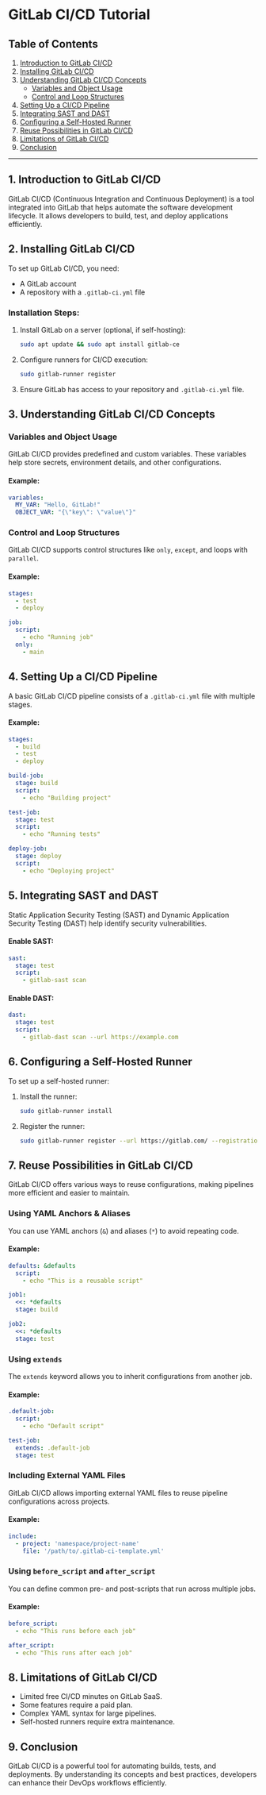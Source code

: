 # GitLab CI/CD Tutorial

## Table of Contents
1. [Introduction to GitLab CI/CD](#1-introduction-to-gitlab-cicd)
2. [Installing GitLab CI/CD](#2-installing-gitlab-cicd)
3. [Understanding GitLab CI/CD Concepts](#3-understanding-gitlab-cicd-concepts)
    - [Variables and Object Usage](#variables-and-object-usage)
    - [Control and Loop Structures](#control-and-loop-structures)
4. [Setting Up a CI/CD Pipeline](#4-setting-up-a-cicd-pipeline)
5. [Integrating SAST and DAST](#5-integrating-sast-and-dast)
6. [Configuring a Self-Hosted Runner](#6-configuring-a-self-hosted-runner)
7. [Reuse Possibilities in GitLab CI/CD](#7-reuse-possibilities-in-gitlab-cicd)
8. [Limitations of GitLab CI/CD](#8-limitations-of-gitlab-cicd)
9. [Conclusion](#9-conclusion)

---

## 1. Introduction to GitLab CI/CD
GitLab CI/CD (Continuous Integration and Continuous Deployment) is a tool integrated into GitLab that helps automate the software development lifecycle. It allows developers to build, test, and deploy applications efficiently.

## 2. Installing GitLab CI/CD
To set up GitLab CI/CD, you need:
- A GitLab account
- A repository with a `.gitlab-ci.yml` file

### Installation Steps:
1. Install GitLab on a server (optional, if self-hosting):
   ```sh
   sudo apt update && sudo apt install gitlab-ce
   ```
2. Configure runners for CI/CD execution:
   ```sh
   sudo gitlab-runner register
   ```
3. Ensure GitLab has access to your repository and `.gitlab-ci.yml` file.

## 3. Understanding GitLab CI/CD Concepts

### Variables and Object Usage
GitLab CI/CD provides predefined and custom variables. These variables help store secrets, environment details, and other configurations.

#### Example:
```yaml
variables:
  MY_VAR: "Hello, GitLab!"
  OBJECT_VAR: "{\"key\": \"value\"}"
```

### Control and Loop Structures
GitLab CI/CD supports control structures like `only`, `except`, and loops with `parallel`.

#### Example:
```yaml
stages:
  - test
  - deploy

job:
  script:
    - echo "Running job"
  only:
    - main
```

## 4. Setting Up a CI/CD Pipeline
A basic GitLab CI/CD pipeline consists of a `.gitlab-ci.yml` file with multiple stages.

#### Example:
```yaml
stages:
  - build
  - test
  - deploy

build-job:
  stage: build
  script:
    - echo "Building project"

test-job:
  stage: test
  script:
    - echo "Running tests"

deploy-job:
  stage: deploy
  script:
    - echo "Deploying project"
```

## 5. Integrating SAST and DAST
Static Application Security Testing (SAST) and Dynamic Application Security Testing (DAST) help identify security vulnerabilities.

#### Enable SAST:
```yaml
sast:
  stage: test
  script:
    - gitlab-sast scan
```

#### Enable DAST:
```yaml
dast:
  stage: test
  script:
    - gitlab-dast scan --url https://example.com
```

## 6. Configuring a Self-Hosted Runner
To set up a self-hosted runner:
1. Install the runner:
   ```sh
   sudo gitlab-runner install
   ```
2. Register the runner:
   ```sh
   sudo gitlab-runner register --url https://gitlab.com/ --registration-token <TOKEN>
   ```

## 7. Reuse Possibilities in GitLab CI/CD
GitLab CI/CD offers various ways to reuse configurations, making pipelines more efficient and easier to maintain.

### Using YAML Anchors & Aliases
You can use YAML anchors (`&`) and aliases (`*`) to avoid repeating code.

#### Example:
```yaml
defaults: &defaults
  script:
    - echo "This is a reusable script"

job1:
  <<: *defaults
  stage: build

job2:
  <<: *defaults
  stage: test
```

### Using `extends`
The `extends` keyword allows you to inherit configurations from another job.

#### Example:
```yaml
.default-job:
  script:
    - echo "Default script"

test-job:
  extends: .default-job
  stage: test
```

### Including External YAML Files
GitLab CI/CD allows importing external YAML files to reuse pipeline configurations across projects.

#### Example:
```yaml
include:
  - project: 'namespace/project-name'
    file: '/path/to/.gitlab-ci-template.yml'
```

### Using `before_script` and `after_script`
You can define common pre- and post-scripts that run across multiple jobs.

#### Example:
```yaml
before_script:
  - echo "This runs before each job"

after_script:
  - echo "This runs after each job"
```

## 8. Limitations of GitLab CI/CD
- Limited free CI/CD minutes on GitLab SaaS.
- Some features require a paid plan.
- Complex YAML syntax for large pipelines.
- Self-hosted runners require extra maintenance.

## 9. Conclusion
GitLab CI/CD is a powerful tool for automating builds, tests, and deployments. By understanding its concepts and best practices, developers can enhance their DevOps workflows efficiently.

